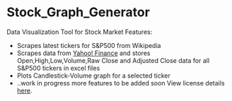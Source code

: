 # Stock_Graph_Generator
Data Visualization Tool for Stock Market
Features:
* Scrapes latest tickers for S&P500 from Wikipedia
* Scrapes data from <a href='https://finance.yahoo.com/quote/USA/'>Yahoo! Finance</a> and stores Open,High,Low,Volume,Raw Close and Adjusted Close data for all S&P500 tickers in excel files
* Plots Candlestick-Volume graph for a selected ticker
* ..work in progress more features to be added soon
View license details <a href='https://github.com/ryzbaka/Stock_Graph_Generator/blob/master/LICENSE.txt'>here</a>.
